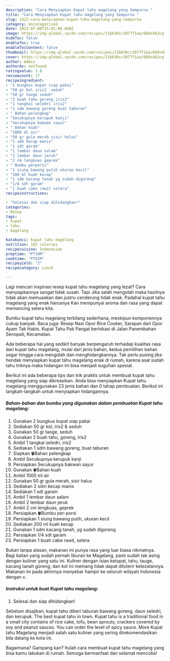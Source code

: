 ```yaml
---
description: "Cara Menyiapkan Kupat tahu magelang yang Sempurna "
title: "Cara Menyiapkan Kupat tahu magelang yang Sempurna "
slug: 1422-cara-menyiapkan-kupat-tahu-magelang-yang-sempurna
category: Uncategorized
date: 2022-07-08T15:01:08.840Z
image: https://img-global.cpcdn.com/recipes/21b630cc3077f1aa/680x482cq70/kupat-tahu-magelang-foto-resep-utama.jpg
hideToc: false
enableToc: true
enableTocContent: false
thumbnail: https://img-global.cpcdn.com/recipes/21b630cc3077f1aa/680x482cq70/kupat-tahu-magelang-foto-resep-utama.jpg
cover: https://img-global.cpcdn.com/recipes/21b630cc3077f1aa/680x482cq70/kupat-tahu-magelang-foto-resep-utama.jpg
author: Admin
authorAv: notfound
ratingvalue: 3.8
reviewcount: 17
recipeingredient:
- "2 bungkus kupat siap pakai"
- "50 gr kol iris2  seduh"
- "50 gr taoge seduh"
- "2 buah tahu goreng iris2"
- "1 tangkai seledri iris2"
- "1 sdm bawang goreng buat taburan"
- " Bahan pelengkap"
- "Secukupnya kerupuk kanji"
- "Secukupnya bakwan sayur"
- " Bahan kuah"
- "1000 ml air"
- "50 gr gula merah sisir halus"
- "2 sdm kecap manis"
- "1 sdt garam"
- "1 lembar daun salam"
- "2 lembar daun jeruk"
- "2 cm lengkuas geprek"
- " Bumbu perporsi"
- "1 siung bawang putih ukuran kecil"
- "200 ml kuah kecap"
- "1 sdm kacang tanah yg sudah digoreng"
- "1/4 sdt garam"
- "1 buah cabe rawit selera"
recipeinstructions:

- "Selesai dan siap dihidangkan!"
categories:
- Resep
tags:
- kupat
- tahu
- magelang

katakunci: kupat tahu magelang 
nutrition: 192 calories
recipecuisine: Indonesian
preptime: "PT34M"
cooktime: "PT41M"
recipeyield: "2"
recipecategory: Lunch

---
```



Lagi mencari inspirasi resep kupat tahu magelang yang lezat? Cara menyiapkannya sangat tidak susah. Tapi Jika salah mengolah maka hasilnya tidak akan memuaskan dan justru cenderung tidak enak. Padahal kupat tahu magelang yang enak harusnya Kan mempunyai aroma dan rasa yang dapat memancing selera kita.


Bumbu kupat tahu magelang terbilang sederhana, meskipun komponennya cukup banyak. Baca juga: Resep Nasi Opor Rice Cooker, Sarapan dari Opor Ayam Tak Habis. Kupat Tahu Pak Pangat berlokasi di Jalan Panembahan Senopati, Kecamatan.

Ada beberapa hal yang sedikit banyak berpengaruh terhadap kualitas rasa dari kupat tahu magelang, mulai dari jenis bahan, kedua pemilihan bahan segar hingga cara mengolah dan menghidangkannya. Tak perlu pusing jika hendak menyiapkan kupat tahu magelang enak di rumah, karena asal sudah tahu triknya maka hidangan ini bisa menjadi suguhan spesial.


Berikut ini ada beberapa tips dan trik praktis untuk membuat kupat tahu magelang yang siap dikreasikan. Anda bisa menyiapkan Kupat tahu magelang menggunakan 23 jenis bahan dan 0 tahap pembuatan. Berikut ini langkah-langkah untuk menyiapkan hidangannya.

<!--inarticleads1-->

##### Bahan-bahan dan bumbu yang digunakan dalam pembuatan Kupat tahu magelang:

1. Gunakan 2 bungkus kupat siap pakai
1. Sediakan 50 gr kol, iris2 &amp; seduh
1. Gunakan 50 gr taoge, seduh
1. Gunakan 2 buah tahu, goreng, iris2
1. Ambil 1 tangkai seledri, iris2
1. Sediakan 1 sdm bawang goreng, buat taburan
1. Siapkan  🍀Bahan pelengkap
1. Ambil Secukupnya kerupuk kanji
1. Persiapkan Secukupnya bakwan sayur
1. Gunakan  🍀Bahan kuah
1. Ambil 1000 ml air
1. Gunakan 50 gr gula merah, sisir halus
1. Sediakan 2 sdm kecap manis
1. Sediakan 1 sdt garam
1. Ambil 1 lembar daun salam
1. Ambil 2 lembar daun jeruk
1. Ambil 2 cm lengkuas, geprek
1. Persiapkan  🍀Bumbu per-porsi
1. Persiapkan 1 siung bawang putih, ukuran kecil
1. Sediakan 200 ml kuah kecap
1. Gunakan 1 sdm kacang tanah, yg sudah digoreng
1. Persiapkan 1/4 sdt garam
1. Persiapkan 1 buah cabe rawit, selera


Bukan tanpa alasan, makanan ini punya rasa yang luar biasa nikmatnya. Bagi kalian yang sudah pernah liburan ke Magelang, pasti sudah tak asing dengan kuliner yang satu ini. Kuliner dengan isian ketupat, tahu, tauge, kacang tanah goreng, dan kol ini memang tidak dapat ditolerir kelezatannya. Makanan ini pada akhirnya menyebar hampir ke seluruh wilayah Indonesia dengan c. 

<!--inarticleads2-->

##### Instruksi untuk buat Kupat tahu magelang:


1. Selesai dan siap dihidangkan!

Sebelum disajikan, kupat tahu diberi taburan bawang goreng, daun seledri, dan kerupuk. The best kupat tahu in town. Kupat tahu is a traditional food in a small city contains of rice cake, tofu, bean sprouts, crackers covered by soy and peanut sauces. You can order the level of spicy sauce. More Kupat tahu Magelang menjadi salah satu kuliner yang sering direkomendasikan bila datang ke kota ini. 

Bagaimana? Gampang kan? Itulah cara membuat kupat tahu magelang yang bisa kamu lakukan di rumah. Semoga bermanfaat dan selamat mencoba!
